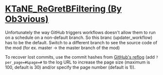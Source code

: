 # [KTaNE_ReGretBFiltering (By Ob3vious)](https://github.com/Ob3vious/KTaNE_ReGretBFiltering)

Unfortunately the way GitHub triggers workflows doesn't allow them to run on a schedule on a non-default branch. So this branc (updater_workflow) has to be the default. Switch to a different branch to see the source code of the mod (for ex. master -> the master branch of the mod)

To recover lost commits, use the commit hashes from [GitHub's reflog](https://api.github.com/repos/KtaneModules/KTaNE_ReGretBFiltering-Ob3vious/events) (add `?per_page=#&page=#` to the log URL to increase the page size (maximum is 100, default is 30) and/or specify the page number (default is 1)).

